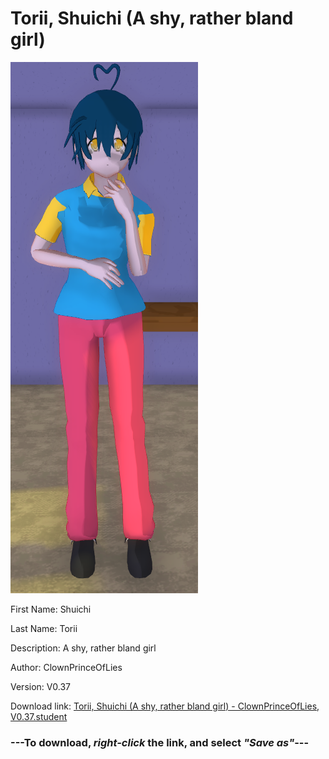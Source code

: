 # Torii, Shuichi (A shy, rather bland girl)

<img src = "https://raw.githubusercontent.com/Arbiter1223/Daigaku-Gurashi-Custom-Students/master/Students/Files/Torii%2C%20Shuichi%20(A%20shy%2C%20rather%20bland%20girl).png">

First Name: Shuichi

Last Name: Torii

Description: A shy, rather bland girl

Author: ClownPrinceOfLies

Version: V0.37

Download link: <a href="https://raw.githubusercontent.com/Arbiter1223/Daigaku-Gurashi-Custom-Students/master/Students/Files/Torii%2C%20Shuichi%20(A%20shy%2C%20rather%20bland%20girl)%20-%20ClownPrinceOfLies%2C%20V0.37.student">Torii, Shuichi (A shy, rather bland girl) - ClownPrinceOfLies, V0.37.student</a>

### ---**To download, _right-click_ the link, and select _"Save as"_**---
